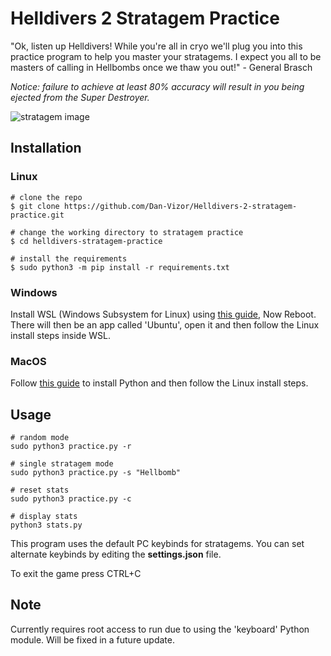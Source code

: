 # Helldivers 2 Stratagem Practice
"Ok, listen up Helldivers! While you're all in cryo we'll plug you into this practice program to help you master your stratagems. I expect you all to be masters of calling in Hellbombs once we thaw you out!" - General Brasch

*Notice: failure to achieve at least 80% accuracy will result in you being ejected from the Super Destroyer.*

![stratagem image](https://github.com/Dan-Vizor/helldivers-stratagem-practice/blob/master/Stratagems.png)

## Installation
### Linux
```console
# clone the repo
$ git clone https://github.com/Dan-Vizor/Helldivers-2-stratagem-practice.git

# change the working directory to stratagem practice
$ cd helldivers-stratagem-practice

# install the requirements
$ sudo python3 -m pip install -r requirements.txt
```

### Windows
Install WSL (Windows Subsystem for Linux) using [this guide](https://learn.microsoft.com/en-us/windows/wsl/install), Now Reboot. There will then be an app called 'Ubuntu', open it and then follow the Linux install steps inside WSL.

### MacOS
Follow [this guide](https://macpaw.com/how-to/install-python-mac) to install Python and then follow the Linux install steps.

## Usage
```console
# random mode
sudo python3 practice.py -r

# single stratagem mode
sudo python3 practice.py -s "Hellbomb"

# reset stats
sudo python3 practice.py -c

# display stats
python3 stats.py
```
This program uses the default PC keybinds for stratagems. You can set alternate keybinds by editing the **settings.json** file.

To exit the game press CTRL+C

## Note
Currently requires root access to run due to using the 'keyboard' Python module. Will be fixed in a future update.
